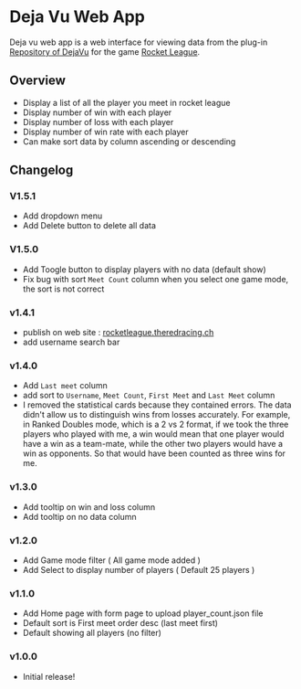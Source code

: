 # Deja Vu Web App

Deja vu web app is a web interface for viewing data from the plug-in [Repository of DejaVu](https://github.com/adamk33n3r/Deja-Vu) for the game [Rocket League](https://www.rocketleague.com/).

## Overview
- Display a list of all the player you meet in rocket league
- Display number of win with each player
- Display number of loss with each player
- Display number of win rate with each player
- Can make sort data by column ascending or descending

## Changelog

### V1.5.1
- Add dropdown menu
- Add Delete button to delete all data

### V1.5.0
- Add Toogle button to display players with no data (default show)
- Fix bug with sort `Meet Count` column when you select one game mode, the sort is not correct 

### v1.4.1
- publish on web site : [rocketleague.theredracing.ch](http://rocketleague.theredracing.ch/)
- add username search bar

### v1.4.0
- Add `Last meet` column
- add sort to `Username`, `Meet Count`, `First Meet` and `Last Meet` column
- I removed the statistical cards because they contained errors. The data didn't allow us to distinguish wins from losses accurately. For example, in Ranked Doubles mode, which is a 2 vs 2 format, if we    took the three players who played with me, a win would mean that one player would have a win as a team-mate, while the other two players would have a win as opponents. So that would have been counted as three wins for me.

### v1.3.0
- Add tooltip on win and loss column
- Add tooltip on no data column

### v1.2.0
- Add Game mode filter ( All game mode added )
- Add Select to display number of players ( Default 25 players )

### v1.1.0
- Add Home page with form page to upload player_count.json file
- Default sort is First meet order desc (last meet first)
- Default showing all players (no filter)

### v1.0.0
- Initial release!
